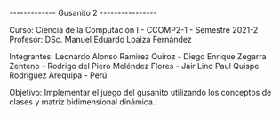 ------------- Gusanito 2 ----------------

Curso: Ciencia de la Computación I - CCOMP2-1 - Semestre 2021-2 Profesor: DSc. Manuel Eduardo Loaiza Fernández

Integrantes: Leonardo Alonso Ramirez Quiroz - Diego Enrique Zegarra Zenteno - Rodrigo del Piero Meléndez Flores - Jair Lino Paul Quispe Rodriguez
Arequipa - Perú



Objetivo:
Implementar el juego del gusanito utilizando los conceptos de clases y matriz bidimensional dinámica.
